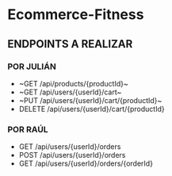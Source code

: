 # Ecommerce-Fitness

## ENDPOINTS A REALIZAR

### POR JULIÁN

  - ~GET /api/products/{productId}~ 
  - ~GET /api/users/{userId}/cart~
  - ~PUT /api/users/{userId}/cart/{productId}~
  - DELETE /api/users/{userId}/cart/{productId}

### POR RAÚL

  - GET /api/users/{userId}/orders
  - POST /api/users/{userId}/orders
  - GET /api/users/{userId}/orders/{orderId}
